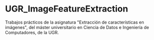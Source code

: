 # UGR_ImageFeatureExtraction

Trabajos prácticos de la asignatura "Extracción de características en imágenes", del máster universitario en Ciencia de Datos e Ingeniería de Computadores, de la UGR.
